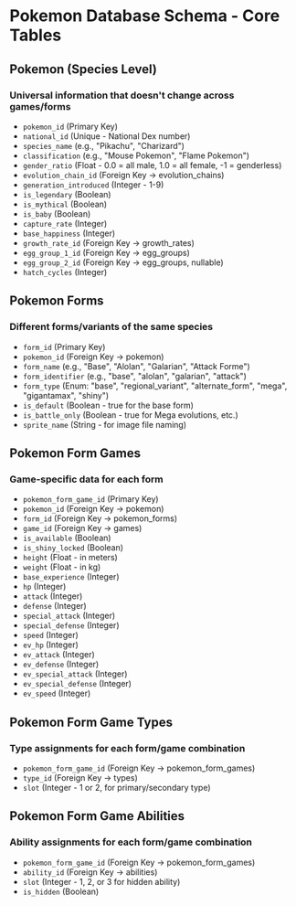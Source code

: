 # Pokemon Database Schema - Core Tables

## Pokemon (Species Level)

### **Universal information that doesn't change across games/forms**

- `pokemon_id` (Primary Key)
- `national_id` (Unique - National Dex number)
- `species_name` (e.g., "Pikachu", "Charizard")
- `classification` (e.g., "Mouse Pokemon", "Flame Pokemon")
- `gender_ratio` (Float - 0.0 = all male, 1.0 = all female, -1 = genderless)
- `evolution_chain_id` (Foreign Key → evolution_chains)
- `generation_introduced` (Integer - 1-9)
- `is_legendary` (Boolean)
- `is_mythical` (Boolean)
- `is_baby` (Boolean)
- `capture_rate` (Integer)
- `base_happiness` (Integer)
- `growth_rate_id` (Foreign Key → growth_rates)
- `egg_group_1_id` (Foreign Key → egg_groups)
- `egg_group_2_id` (Foreign Key → egg_groups, nullable)
- `hatch_cycles` (Integer)

## Pokemon Forms

### **Different forms/variants of the same species**

- `form_id` (Primary Key)
- `pokemon_id` (Foreign Key → pokemon)
- `form_name` (e.g., "Base", "Alolan", "Galarian", "Attack Forme")
- `form_identifier` (e.g., "base", "alolan", "galarian", "attack")
- `form_type` (Enum: "base", "regional_variant", "alternate_form", "mega", "gigantamax", "shiny")
- `is_default` (Boolean - true for the base form)
- `is_battle_only` (Boolean - true for Mega evolutions, etc.)
- `sprite_name` (String - for image file naming)

## Pokemon Form Games

### **Game-specific data for each form**

- `pokemon_form_game_id` (Primary Key)
- `pokemon_id` (Foreign Key → pokemon)
- `form_id` (Foreign Key → pokemon_forms)
- `game_id` (Foreign Key → games)
- `is_available` (Boolean)
- `is_shiny_locked` (Boolean)
- `height` (Float - in meters)
- `weight` (Float - in kg)
- `base_experience` (Integer)
- `hp` (Integer)
- `attack` (Integer)
- `defense` (Integer)
- `special_attack` (Integer)
- `special_defense` (Integer)
- `speed` (Integer)
- `ev_hp` (Integer)
- `ev_attack` (Integer)
- `ev_defense` (Integer)
- `ev_special_attack` (Integer)
- `ev_special_defense` (Integer)
- `ev_speed` (Integer)

## Pokemon Form Game Types

### **Type assignments for each form/game combination**

- `pokemon_form_game_id` (Foreign Key → pokemon_form_games)
- `type_id` (Foreign Key → types)
- `slot` (Integer - 1 or 2, for primary/secondary type)

## Pokemon Form Game Abilities

### **Ability assignments for each form/game combination**

- `pokemon_form_game_id` (Foreign Key → pokemon_form_games)
- `ability_id` (Foreign Key → abilities)
- `slot` (Integer - 1, 2, or 3 for hidden ability)
- `is_hidden` (Boolean)
